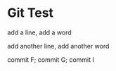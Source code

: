 # Git Test

add a line, add a word

add another line, add another word

commit F; commit G; commit I
